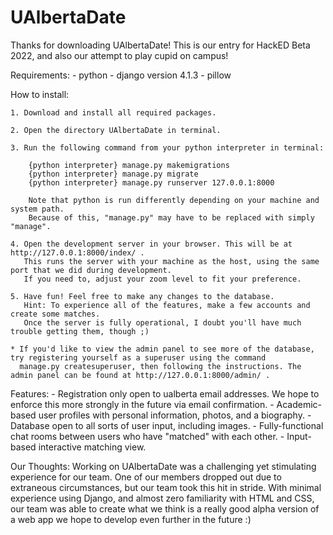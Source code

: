 # UAlbertaDate

Thanks for downloading UAlbertaDate!
This is our entry for HackED Beta 2022, and also our attempt to play cupid on campus!

Requirements:
    - python
    - django version 4.1.3
    - pillow

How to install:
    
    1. Download and install all required packages.
    
    2. Open the directory UAlbertaDate in terminal.
    
    3. Run the following command from your python interpreter in terminal:
        
        {python interpreter} manage.py makemigrations
        {python interpreter} manage.py migrate
        {python interpreter} manage.py runserver 127.0.0.1:8000
        
        Note that python is run differently depending on your machine and system path.
        Because of this, "manage.py" may have to be replaced with simply "manage".

    4. Open the development server in your browser. This will be at http://127.0.0.1:8000/index/ .
       This runs the server with your machine as the host, using the same port that we did during development.
       If you need to, adjust your zoom level to fit your preference.
    
    5. Have fun! Feel free to make any changes to the database.
       Hint: To experience all of the features, make a few accounts and create some matches.
       Once the server is fully operational, I doubt you'll have much trouble getting them, though ;)

    * If you'd like to view the admin panel to see more of the database, try registering yourself as a superuser using the command
      manage.py createsuperuser, then following the instructions. The admin panel can be found at http://127.0.0.1:8000/admin/ .

Features:
    - Registration only open to ualberta email addresses. We hope to enforce this more strongly in the future via email confirmation.
    - Academic-based user profiles with personal information, photos, and a biography.
    - Database open to all sorts of user input, including images.
    - Fully-functional chat rooms between users who have "matched" with each other.
    - Input-based interactive matching view.

Our Thoughts:
Working on UAlbertaDate was a challenging yet stimulating experience for our team. One of our members dropped out due to extraneous circumstances,
but our team took this hit in stride. With minimal experience using Django, and almost zero familiarity with HTML and CSS, our team was able
to create what we think is a really good alpha version of a web app we hope to develop even further in the future :)